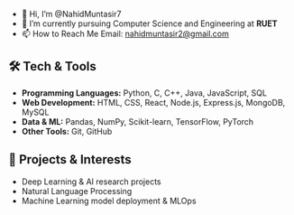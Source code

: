 - 👋 Hi, I’m @NahidMuntasir7
- 🌱 I’m currently pursuing Computer Science and Engineering at **RUET**
- 📫 How to Reach Me Email: [nahidmuntasir2@gmail.com](mailto:nahidmuntasir2@gmail.com)

## 🛠️ Tech & Tools
- **Programming Languages:** Python, C, C++, Java, JavaScript, SQL  
- **Web Development:** HTML, CSS, React, Node.js, Express.js, MongoDB, MySQL  
- **Data & ML:** Pandas, NumPy, Scikit-learn, TensorFlow, PyTorch  
- **Other Tools:** Git, GitHub
  
## 🚀 Projects & Interests
- Deep Learning & AI research projects  
- Natural Language Processing
- Machine Learning model deployment & MLOps
